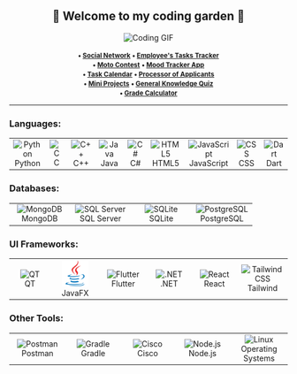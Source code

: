 <h2 align="center">🌸 Welcome to my coding garden 🌸</h2>

<p align="center">
  <img src="https://user-images.githubusercontent.com/74038190/221352975-94759904-aa4c-4032-a8ab-b546efb9c478.gif" alt="Coding GIF" width="300" />
</p>

<div align="center">
 
<small>

**• [Social Network](https://github.com/ungureancatalina/UBB--FMI/tree/main/AN_2/SEM_1/MAP/lab6fx)**
**• [Employee's Tasks Tracker](https://github.com/ungureancatalina/UBB--FMI/tree/main/AN_2/SEM_2/ISS/monitorizare_angajati)**  
**• [Moto Contest](https://github.com/ungureancatalina/UBB--FMI/tree/main/AN_2/SEM_2/MPP)**
**• [Mood Tracker App](https://github.com/ungureancatalina/mood_tracker)**  
**• [Task Calendar](https://github.com/ungureancatalina/task_calendar)**
**• [Processor of Applicants](https://github.com/ungureancatalina/applicant_processor)**  
**• [Mini Projects](https://github.com/ungureancatalina/cute-projects)**
**• [General Knowledge Quiz](https://github.com/ungureancatalina/atestat)**  
**• [Grade Calculator](https://github.com/ungureancatalina/grade_calculator)**
</small> 
</div>

---

### Languages:
<table>
  <small>
  <tr>
    <td align="center" width="96">
      <img src="https://cdn.jsdelivr.net/gh/devicons/devicon/icons/python/python-original.svg" width="48" height="48" alt="Python" />
      <br>Python
    </td>
    <td align="center" width="96">
      <img src="https://cdn.jsdelivr.net/gh/devicons/devicon/icons/c/c-original.svg" width="48" height="48" alt="C" />
      <br>C
    </td>
    <td align="center" width="96">
      <img src="https://cdn.jsdelivr.net/gh/devicons/devicon/icons/cplusplus/cplusplus-original.svg" width="48" height="48" alt="C++" />
      <br>C++
    </td>
    <td align="center" width="96">
      <img src="https://cdn.jsdelivr.net/gh/devicons/devicon/icons/java/java-original.svg" width="48" height="48" alt="Java" />
      <br>Java
    </td>
    <td align="center" width="96">
      <img src="https://cdn.jsdelivr.net/gh/devicons/devicon/icons/csharp/csharp-original.svg" width="48" height="48" alt="C#" />
      <br>C#
    </td>
    <td align="center" width="96">
      <img src="https://cdn.jsdelivr.net/gh/devicons/devicon/icons/html5/html5-original.svg" width="48" height="48" alt="HTML5" />
      <br>HTML5
    </td>
    <td align="center" width="96">
      <img src="https://cdn.jsdelivr.net/gh/devicons/devicon/icons/javascript/javascript-original.svg" width="48" height="48" alt="JavaScript" />
      <br>JavaScript
    </td>
    <td align="center" width="96">
      <img src="https://cdn.jsdelivr.net/gh/devicons/devicon/icons/css3/css3-original.svg" width="48" height="48" alt="CSS" />
      <br>CSS
    </td>
    <td align="center" width="96">
      <img src="https://cdn.jsdelivr.net/gh/devicons/devicon/icons/dart/dart-original.svg" width="48" height="48" alt="Dart" />
      <br>Dart
    </td>
  </tr>
</small>
</table>

### Databases:
<table>
  <small>
  <tr>
    <td align="center" width="96">
      <img src="https://cdn.jsdelivr.net/gh/devicons/devicon/icons/mongodb/mongodb-original.svg" width="48" height="48" alt="MongoDB" />
      <br>MongoDB
    </td>
    <td align="center" width="96">
      <img src="https://www.svgrepo.com/show/303229/microsoft-sql-server-logo.svg" width="48" height="48" alt="SQL Server" />
      <br>SQL Server
    </td>
    <td align="center" width="96">
      <img src="https://cdn.jsdelivr.net/gh/devicons/devicon/icons/sqlite/sqlite-original.svg" width="48" height="48" alt="SQLite" />
      <br>SQLite
    </td>
    <td align="center" width="96">
      <img src="https://cdn.jsdelivr.net/gh/devicons/devicon/icons/postgresql/postgresql-original.svg" width="48" height="48" alt="PostgreSQL" />
      <br>PostgreSQL
    </td>
  </tr>
  </small>
</table>

### UI Frameworks:
<table>
  <small>
  <tr>
    <td align="center" width="96">
      <img src="https://upload.wikimedia.org/wikipedia/commons/0/0b/Qt_logo_2016.svg" width="48" height="48" alt="QT" />
      <br>QT
    </td>
    <td align="center" width="96">
      <img src="https://raw.githubusercontent.com/devicons/devicon/master/icons/java/java-original.svg" width="48" height="48" alt="JavaFX" />
      <br>JavaFX
    </td>
    <td align="center" width="96">
      <img src="https://cdn.jsdelivr.net/gh/devicons/devicon/icons/flutter/flutter-original.svg" width="48" height="48" alt="Flutter" />
      <br>Flutter
    </td>
    <td align="center" width="96">
      <img src="https://upload.wikimedia.org/wikipedia/commons/e/ee/.NET_Core_Logo.svg" width="48" height="48" alt=".NET" />
      <br>.NET
    </td>
    <td align="center" width="96">
      <img src="https://cdn.jsdelivr.net/gh/devicons/devicon/icons/react/react-original.svg" width="48" height="48" alt="React" />
      <br>React
    </td>
     <td align="center" width="96">
      <img src="https://www.vectorlogo.zone/logos/tailwindcss/tailwindcss-icon.svg" width="48" height="48" alt="Tailwind CSS" />
      <br>Tailwind
    </td>
  </tr>
  </small>
</table>

### Other Tools:
<table>
  <small>
  <tr>
    <td align="center" width="96">
      <img src="https://www.vectorlogo.zone/logos/getpostman/getpostman-icon.svg" width="48" height="48" alt="Postman" />
      <br>Postman
    </td>
    <td align="center" width="96">
      <img src="https://www.vectorlogo.zone/logos/gradle/gradle-icon.svg" width="48" height="48" alt="Gradle" />
      <br>Gradle
    </td>
    <td align="center" width="96">
      <img src="https://upload.wikimedia.org/wikipedia/commons/6/64/Cisco_logo.svg" width="48" height="48" alt="Cisco" />
      <br>Cisco
    </td>
        <td align="center" width="96">
      <img src="https://cdn.jsdelivr.net/gh/devicons/devicon/icons/nodejs/nodejs-original.svg" width="48" height="48" alt="Node.js" />
      <br>Node.js
    </td>
    <td align="center" width="96">
      <img src="https://cdn.jsdelivr.net/gh/devicons/devicon/icons/linux/linux-original.svg" width="48" height="48" alt="Linux" />
      <br>Operating Systems
    </td>
  </tr>
  </small>
</table>
